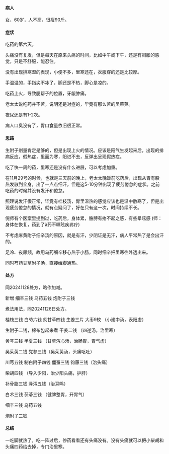 #### 病人

女，60岁，人不高，很瘦90斤。

#### 症状

吃药的第六天。

头痛没有复发，但是每天在原来头痛的时间，比如中午或下午，还是有闷胀的感觉，只是不舒服，能忍住。

没有出现排寒湿的表现，小便不多，里寒还在，衣服穿的还是比较厚。

手温温的，手指尖不冰了，脚还是不热，脚心是凉的。

吃药上火，导致腮帮子的位置，牙龈肿痛。

老太太说吃药并不苦，说明还是对症的，毕竟有那么苦的吴茱萸。

夜尿还是有1-2次。

病人口臭没有了，胃口食量依旧很正常。

#### 思路

生附子剂量肯定是够的，但是出现上火的情况。应该是阳气生发起来后，出现的排病反应，假热症，里面为寒，阳进不去，反弹出呈现假热症。

吃了快一周的药，里寒还是没有什么进展，可以考虑加重。

在11月29号的时候，也就是三天前的晚上，老太太晚饭前吃药后，出现从胃有股热发散到全身，出了一点点细汗，但是这5-10分钟出现了疲劳倦怠的症状。之前吃药的时候并没有发汗和倦怠。

照理说发汗很正常，毕竟有桂枝汤，胃里温热的感觉应该也是温中散寒了，但是出现疲劳倦怠的情况，就有点疑问了，好在只有这一次，时间持续不长。

倪师有个医案里提到过，吃药后，身体累，胳膊有抬不起之感，有些晕眩感 (师：身体在恢复，药到了à药不暝眩疾弗疗)

不考虑麻黄附子细辛汤的原因，就是有汗，少阴证是无汗，病人平常热了是会出汗的。

足冷、夜尿频，故用乌药细辛移心热于小肠，同时细辛把里寒往外透出来。

同时芍药甘草附子汤，直接给脚通热。

#### 处方

同20241128处方，略作加减。

新增 细辛三钱 乌药五钱 炮附子三钱

煮法用法，同20241126日处方。

桂枝三钱 白芍六钱 炙甘草四钱 生姜三片 大枣9枚 （小建中汤，表阳虚）

生附子二钱，棉布包起来煮 干姜二钱 （四逆汤，治里寒）

黄芩三钱 半夏三钱 （甘草泻心汤，治肠胃，胃气虚）

吴茱萸二钱 党参三钱（吴茱萸汤，头痛呕吐）

川芎五钱 制白附子四钱 僵蚕三钱 钩藤三钱（治头痛）

柴胡四钱 （导入少阳，治少阳头痛，护肝）

补骨脂三钱 泽泻五钱（治耳鸣）

白术三钱 茯苓三钱 （健脾整胃，开胃气）

细辛三钱 乌药五钱

炮附子三钱

#### 总结

一吃脚就热了，吃一阵过后，停药看看还有头痛没有。没有头痛就可以把小柴胡和头痛四药给去掉，专门治里寒。